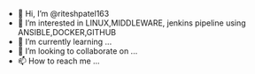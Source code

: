- 👋 Hi, I’m @riteshpatel163
- 👀 I’m interested in LINUX,MIDDLEWARE, jenkins pipeline using ANSIBLE,DOCKER,GITHUB
- 🌱 I’m currently learning ...
- 💞️ I’m looking to collaborate on ...
- 📫 How to reach me ...

<!---
riteshpatel163/riteshpatel163 is a ✨ special ✨ repository because its `README.md` (this file) appears on your GitHub profile.
You can click the Preview link to take a look at your changes.
--->
